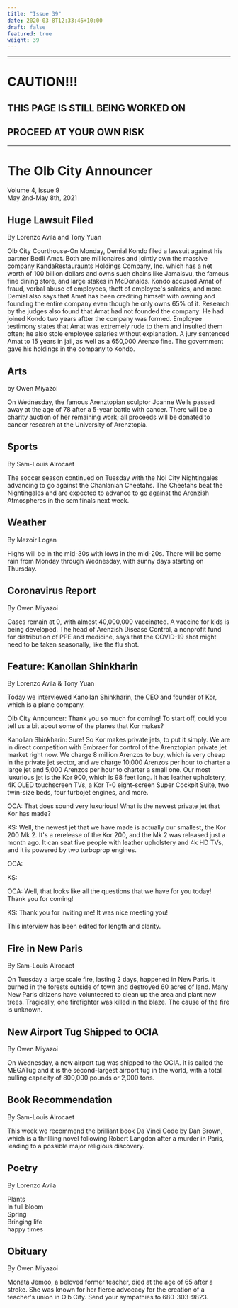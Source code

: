 ```yaml
---
title: "Issue 39"
date: 2020-03-8T12:33:46+10:00
draft: false
featured: true
weight: 39
---
```


------------------------
# CAUTION!!!    
## THIS PAGE IS STILL BEING WORKED ON    
## PROCEED AT YOUR OWN RISK    
------------------------

# The Olb City Announcer    
Volume 4, Issue 9   
May 2nd-May 8th, 2021    

## Huge Lawsuit Filed
By Lorenzo Avila and Tony Yuan

Olb City Courthouse-On Monday, Demial Kondo filed a lawsuit against his partner Bedli Amat. Both are millionaires and jointly own the massive company KandaRestauraunts Holdings Company, Inc. which has a net worth of 100 billion dollars and owns such chains like Jamaisvu, the famous fine dining store, and large stakes in McDonalds. Kondo accused Amat of fraud, verbal abuse of employees, theft of employee's salaries, and more. Demial also says that Amat has been crediting himself with owning and founding the entire company even though he only owns 65% of it. Research by the judges also found that Amat had not founded the company: He had joined Kondo two years aftter the company was formed. Employee testimony states that Amat was extremely rude to them and insulted them often; he also stole employee salaries without explanation. A jury sentenced Amat to 15 years in jail, as well as a 650,000 Arenzo fine. The government gave his holdings in the company to Kondo.

## Arts
by Owen Miyazoi

On Wednesday, the famous Arenztopian sculptor Joanne Wells passed away at the age of 78 after a 5-year battle with cancer. There will be a charity auction of her remaining work; all proceeds will be donated to cancer research at the University of Arenztopia.

## Sports
By Sam-Louis Alrocaet

The soccer season continued on Tuesday with the Noi City Nightingales advancing to go against the Chanlanian Cheetahs. The Cheetahs beat the Nightingales and are expected to advance to go against the Arenzish Atmospheres in the semifinals next week.

## Weather
By Mezoir Logan

Highs will be in the mid-30s with lows in the mid-20s. There will be some rain from Monday through Wednesday, with sunny days starting on Thursday.

## Coronavirus Report
By Owen Miyazoi    

Cases remain at 0, with almost 40,000,000 vaccinated. A vaccine for kids is being developed. The head of Arenzish Disease Control, a nonprofit fund for distribution of PPE and medicine, says that the COVID-19 shot might need to be taken seasonally, like the flu shot.

## Feature: Kanollan Shinkharin
By Lorenzo Avila & Tony Yuan

Today we interviewed Kanollan Shinkharin, the CEO and founder of Kor, which is a plane company.

Olb City Announcer: Thank you so much for coming! To start off, could you tell us a bit about some of the planes that Kor makes?

Kanollan Shinkharin: Sure! So Kor makes private jets, to put it simply. We are in direct competition with Embraer for control of the Arenztopian private jet market right now. We charge 8 million Arenzos to buy, which is very cheap in the private jet sector, and we charge 10,000 Arenzos per hour to charter a large jet and 5,000 Arenzos per hour to charter a small one. Our most luxurious jet is the Kor 900, which is 98 feet long. It has leather upholstery, 4K OLED touchscreen TVs, a Kor T-0 eight-screen Super Cockpit Suite, two twin-size beds, four turbojet engines, and more.

OCA: That does sound very luxurious! What is the newest private jet that Kor has made?

KS: Well, the newest jet that we have made is actually our smallest, the Kor 200 Mk 2. It's a rerelease of the Kor 200, and the Mk 2 was released just a month ago. It can seat five people with leather upholstery and 4k HD TVs, and it is powered by two turboprop engines.

OCA: 

KS:

OCA: Well, that looks like all the questions that we have for you today! Thank you for coming!

KS: Thank you for inviting me! It was nice meeting you!

This interview has been edited for length and clarity.

## Fire in New Paris
By Sam-Louis Alrocaet

On Tuesday a large scale fire, lasting 2 days, happened in New Paris. It burned in the forests outside of town and destroyed 60 acres of land. Many New Paris citizens have volunteered to clean up the area and plant new trees. Tragically, one firefighter was killed in the blaze. The cause of the fire is unknown.

## New Airport Tug Shipped to OCIA
By Owen Miyazoi

On Wednesday, a new airport tug was shipped to the OCIA. It is called the MEGATug and it is the second-largest airport tug in the world, with a total pulling capacity of 800,000 pounds or 2,000 tons.

## Book Recommendation
By Sam-Louis Alrocaet

This week we recommend the brilliant book Da Vinci Code by Dan Brown, which is a thrillling novel following Robert Langdon after a murder in Paris, leading to a possible major religious discovery.

## Poetry
By Lorenzo Avila

Plants    
In full bloom    
Spring    
Bringing life    
happy times    

## Obituary
By Owen Miyazoi

Monata Jemoo, a beloved former teacher, died at the age of 65 after a stroke. She was known for her fierce advocacy for the creation of a teacher's union in Olb City. Send your sympathies to 680-303-9823.
